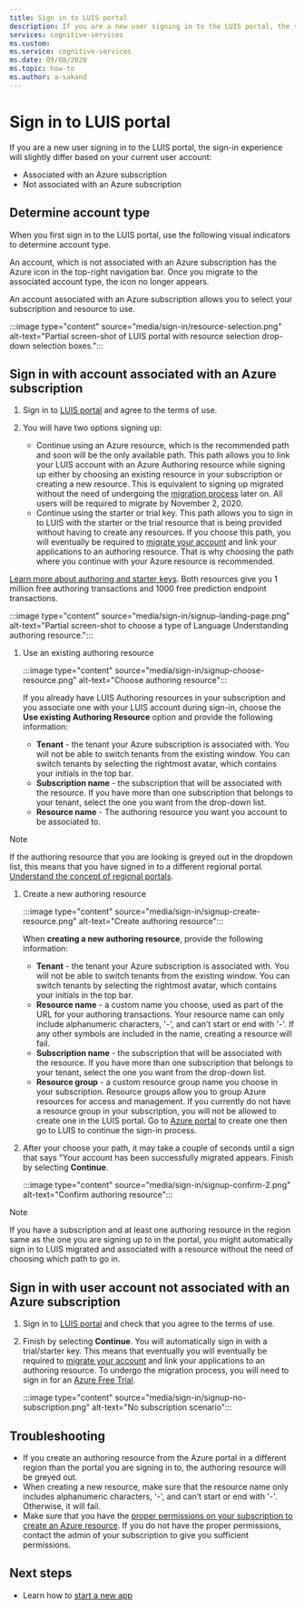 ```yaml
---
title: Sign in to LUIS portal
description: If you are a new user signing in to the LUIS portal, the sign-in experience will slightly differ based on your current user account.
services: cognitive-services
ms.custom:
ms.service: cognitive-services
ms.date: 09/08/2020
ms.topic: how-to
ms.author: a-sakand
---
```

# Sign in to LUIS portal

If you are a new user signing in to the LUIS portal, the sign-in experience will slightly differ based on your current user account:
  * Associated with an Azure subscription
  * Not associated with an Azure subscription

## Determine account type

When you first sign in to the LUIS portal, use the following visual indicators to determine account type.

An account, which is not associated with an Azure subscription has the Azure icon in the top-right navigation bar. Once you migrate to the associated account type, the icon no longer appears.

An account associated with an Azure subscription allows you to select your subscription and resource to use.

:::image type="content" source="media/sign-in/resource-selection.png" alt-text="Partial screen-shot of LUIS portal with resource selection drop-down selection boxes.":::

## Sign in with account associated with an Azure subscription

1. Sign in to [LUIS portal](https://www.luis.ai) and agree to the terms of use.

1. You will have two options signing up:
    * Continue using an Azure resource, which is the recommended path and soon will be the only available path. This path allows you to link your LUIS account with an Azure Authoring resource while signing up either by choosing an existing resource in your subscription or creating a new resource. This is equivalent to signing up migrated without the need of undergoing the [migration process](luis-migration-authoring.md#what-is-migration) later on. All users will be required to migrate by November 2, 2020.
    * Continue using the starter or trial key. This path allows you to sign in to LUIS with the starter or the trial resource that is being provided without having to create any resources. If you choose this path, you will eventually be required to [migrate your account](luis-migration-authoring.md#migration-steps) and link your applications to an authoring resource. That is why choosing the path where you continue with your Azure resource is recommended.

[Learn more about authoring and starter keys](luis-how-to-azure-subscription.md#luis-resources). Both resources give you 1 million free authoring transactions and 1000 free prediction endpoint transactions.

:::image type="content" source="media/sign-in/signup-landing-page.png" alt-text="Partial screen-shot to choose a type of Language Understanding authoring resource.":::

1. Use an existing authoring resource

    :::image type="content" source="media/sign-in/signup-choose-resource.png" alt-text="Choose authoring resource":::

    If you already have LUIS Authoring resources in your subscription and you associate one with your LUIS account during sign-in, choose the **Use existing Authoring Resource** option and provide the following information:

    * **Tenant** - the tenant your Azure subscription is associated with. You will not be able to switch tenants from the existing window. You can switch tenants by selecting the rightmost avatar, which contains your initials in the top bar.
    * **Subscription name** - the subscription that will be associated with the resource. If you have more than one subscription that belongs to your tenant, select the one you want from the drop-down list.
    * **Resource name** - The authoring resource you want you account to be associated to.

> [!Note]
> If the authoring resource that you are looking is greyed out in the dropdown list, this means that you have signed in to a different regional portal. [Understand the concept of regional portals](luis-reference-regions.md#luis-authoring-regions).

1. Create a new authoring resource

    :::image type="content" source="media/sign-in/signup-create-resource.png" alt-text="Create authoring resource":::

    When **creating a new authoring resource**, provide the following information:

    * **Tenant** - the tenant your Azure subscription is associated with. You will not be able to switch tenants from the existing window. You can switch tenants by selecting the rightmost avatar, which contains your initials in the top bar.
    * **Resource name** - a custom name you choose, used as part of the URL for your authoring transactions. Your resource name can only include alphanumeric characters, '-', and can’t start or end with '-'. If any other symbols are included in the name, creating a resource will fail.
    * **Subscription name** - the subscription that will be associated with the resource. If you have more than one subscription that belongs to your tenant, select the one you want from the drop-down list.
    * **Resource group** - a custom resource group name you choose in your subscription. Resource groups allow you to group Azure resources for access and management. If you currently do not have a resource group in your subscription, you will not be allowed to create one in the LUIS portal. Go to [Azure portal](https://ms.portal.azure.com/#create/Microsoft.ResourceGroup) to create one then go to LUIS to continue the sign-in process.

1. After your choose your path, it may take a couple of seconds until a sign that says "Your account has been successfully migrated appears. Finish by selecting **Continue**.

    :::image type="content" source="media/sign-in/signup-confirm-2.png" alt-text="Confirm authoring resource":::

> [!Note]
> If you have a subscription and at least one authoring resource in the region same as the one you are signing up to in the portal, you might automatically sign in to LUIS migrated and associated with a resource without the need of choosing which path to go in.


## Sign in with user account not associated with an Azure subscription

1. Sign in to [LUIS portal](https://www.luis.ai) and check that you agree to the terms of use.

1. Finish by selecting **Continue**. You will automatically sign in with a trial/starter key. This means that eventually you will eventually be required to [migrate your account](luis-migration-authoring.md#migration-steps) and link your applications to an authoring resource. To undergo the migration process, you will need to sign in for an [Azure Free Trial](https://azure.microsoft.com/free/).

    :::image type="content" source="media/sign-in/signup-no-subscription.png" alt-text="No subscription scenario":::

## Troubleshooting

* If you create an authoring resource from the Azure portal in a different region than the portal you are signing in to, the authoring resource will be greyed out.
* When creating a new resource, make sure that the resource name only includes alphanumeric characters, '-', and can’t start or end with '-'. Otherwise, it will fail.
* Make sure that you have the [proper permissions on your subscription to create an Azure resource](../../role-based-access-control/rbac-and-directory-admin-roles.md#azure-roles). If you do not have the proper permissions, contact the admin of your subscription to give you sufficient permissions.

## Next steps

* Learn how to [start a new app](luis-how-to-start-new-app.md)
